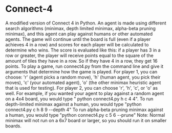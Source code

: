 # Connect-4
 A modified version of Connect 4 in Python. An agent is made using different search algorithms (minimax, depth limited minimax, alpha-beta pruning minimax), and this agent can play against humans or other automated agents. The game will continue until the board is full (even if a player achieves 4 in a row) and scores for each player will be calculated to determine who wins. 
 The score is evaluated like this: if a player has 3 in a row or greater, the player will receive points equal to the square of the amount of tiles they have in a row. So if they have 4 in a row, they get 16 points.
 To play a game, run connect4.py from the command line and give it arguments that determine how the game is played.
 For player 1, you can choose: 'r' (agent picks a random move), 'h' (human agent, you pick their moves), 'c' (your automated agent), 'o' (the other minimax heuristic agent that is used for testing).
 For player 2, you can choose 'r', 'h', 'c', or 'o' as well.
 For example, if you wanted your agent to play against a random agent on a 4x4 board, you would type " python connect4.py h c 4 4".
 To run depth-limited minimax against a human, you would type "python connect4.py c h 8 9 --depth 4"
 To run alpha-beta pruning minimax against a human, you would type "python connect4.py c 5 6 --prune"
 Note: Normal minimax will not run on a 6x7 board or larger, so you should run it on smaller boards. 
 
